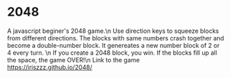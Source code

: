 # 2048
A javascript beginer's 2048 game.\n
Use direction keys to squeeze blocks from different directions. The blocks with same numbers crash together and become a double-number block. It genereates a new number block of 2 or 4 every turn. \n
If you create a 2048 block, you win. If the blocks fill up all the space, the game OVER!\n
Link to the game https://iriszzz.github.io/2048/
